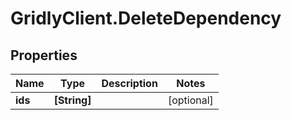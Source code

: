 # GridlyClient.DeleteDependency

## Properties

Name | Type | Description | Notes
------------ | ------------- | ------------- | -------------
**ids** | **[String]** |  | [optional] 


